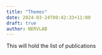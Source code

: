 ```yaml
---
title: "Themes"
date: 2024-03-24T09:42:33+11:00
draft: true
author: NERVLAB
---
```


This will hold the list of publications
